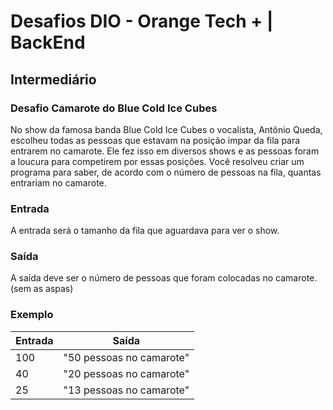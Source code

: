 # Desafios DIO - Orange Tech + | BackEnd

## Intermediário

### Desafio Camarote do Blue Cold Ice Cubes

No show da famosa banda Blue Cold Ice Cubes o vocalista, Antônio Queda, escolheu todas as pessoas que estavam na posição impar da fila para entrarem no camarote. Ele fez isso em diversos shows e as pessoas foram a loucura para competirem por essas posições. Você resolveu criar um programa para saber, de acordo com o número de pessoas na fila, quantas entrariam no camarote.

### Entrada

A entrada será o tamanho da fila que aguardava para ver o show.

### Saída

A saída deve ser o número de pessoas que foram colocadas no camarote. (sem as aspas)

### Exemplo

| Entrada | Saída                    |
| ------- | ------------------------ |
| 100     | "50 pessoas no camarote" |
| 40      | "20 pessoas no camarote" |
| 25      | "13 pessoas no camarote" |
